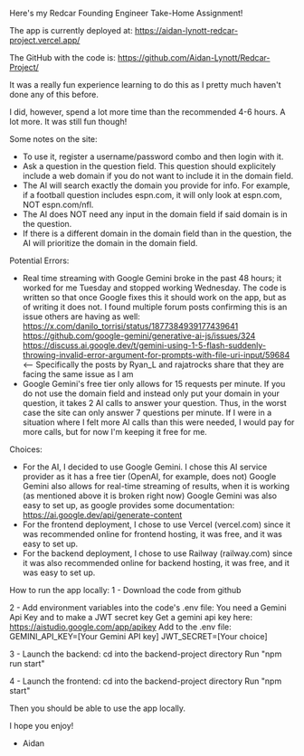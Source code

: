 Here's my Redcar Founding Engineer Take-Home Assignment! 

The app is currently deployed at: https://aidan-lynott-redcar-project.vercel.app/

The GitHub with the code is: https://github.com/Aidan-Lynott/Redcar-Project/

It was a really fun experience learning to do this as I pretty much haven't done any of this before. 

I did, however, spend a lot more time than the recommended 4-6 hours. A lot more. It was still fun though!

Some notes on the site:
- To use it, register a username/password combo and then login with it.
- Ask a question in the question field. This question should explicitely include a web domain if you do not want to include it in the domain field.
- The AI will search exactly the domain you provide for info. For example, if a football question includes espn.com, it will only look at espn.com, NOT espn.com/nfl.
- The AI does NOT need any input in the domain field if said domain is in the question.
- If there is a different domain in the domain field than in the question, the AI will prioritize the domain in the domain field.

Potential Errors:
- Real time streaming with Google Gemini broke in the past 48 hours; it worked for me Tuesday and stopped working Wednesday.
The code is written so that once Google fixes this it should work on the app, but as of writing it does not.
I found multiple forum posts confirming this is an issue others are having as well:
https://x.com/danilo_torrisi/status/1877384939177439641
https://github.com/google-gemini/generative-ai-js/issues/324
https://discuss.ai.google.dev/t/gemini-using-1-5-flash-suddenly-throwing-invalid-error-argument-for-prompts-with-file-uri-input/59684 <-- Specifically the posts by Ryan_L and rajatrocks share that they are facing the same issue as I am
- Google Gemini's free tier only allows for 15 requests per minute.
If you do not use the domain field and instead only put your domain in your question, it takes 2 AI calls to answer your question.
Thus, in the worst case the site can only answer 7 questions per minute.
If I were in a situation where I felt more AI calls than this were needed, I would pay for more calls, but for now I'm keeping it free for me.

Choices:
- For the AI, I decided to use Google Gemini. I chose this AI service provider as it has a free tier (OpenAI, for example, does not)
Google Gemini also allows for real-time streaming of results, when it is working (as mentioned above it is broken right now)
Google Gemini was also easy to set up, as google provides some documentation: https://ai.google.dev/api/generate-content
- For the frontend deployment, I chose to use Vercel (vercel.com) since it was recommended online for frontend hosting, it was free, and it was easy to set up.
- For the backend deployment, I chose to use Railway (railway.com) since it was also recommended online for backend hosting, it was free, and it was easy to set up.

How to run the app locally:
1 - Download the code from github
  
2 - Add environment variables into the code's .env file:
You need a Gemini Api Key and to make a JWT secret key
Get a gemini api key here: https://aistudio.google.com/app/apikey
Add to the .env file:
GEMINI_API_KEY=[Your Gemini API key]
JWT_SECRET=[Your choice]

3 - Launch the backend:
cd into the backend-project directory
Run "npm run start"

4 - Launch the frontend:
cd into the backend-project directory
Run "npm start"

Then you should be able to use the app locally.

I hope you enjoy!

- Aidan

